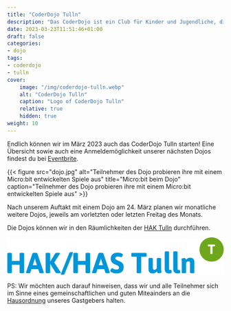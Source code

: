 ```yaml
---
title: "CoderDojo Tulln"
description: "Das CoderDojo ist ein Club für Kinder und Jugendliche, die programmieren lernen und Spaß haben wollen"
date: 2023-03-23T11:51:46+01:00
draft: false
categories:
- dojo
tags:
- coderdojo
- tulln
cover:
    image: "/img/coderdojo-tulln.webp"
    alt: "CoderDojo Tulln"
    caption: "Logo of CoderDojo Tulln"
    relative: true
    hidden: true
weight: 10
---
```


Endlich können wir im März 2023 auch das CoderDojo Tulln starten! Eine Übersicht sowie auch eine Anmeldemöglichkeit unserer nächsten Dojos findest du bei [Eventbrite](https://www.eventbrite.at/o/coderdojo-tulln-by-digitalaustria-62378201123).

{{< figure src="dojo.jpg" alt="Teilnehmer des Dojo probieren ihre mit einem Micro:bit entwickelten Spiele aus" title="Micro:bit beim Dojo" caption="Teilnehmer des Dojo probieren ihre mit einem Micro:bit entwickelten Spiele aus" >}}


Nach unserem Auftakt mit einem Dojo am 24. März planen wir monatliche weitere Dojos, jeweils am vorletzten oder letzten Freitag des Monats.

Die Dojos können wir in den Räumlichkeiten der [HAK Tulln][haktulln] durchführen.


[![Logo der HAK Tulln](hht_logo.webp#center "Logo der HAK Tulln")][haktulln]

PS: Wir möchten auch darauf hinweisen, dass wir und alle Teilnehmer sich im Sinne eines gemeinschaftlichen und guten Miteainders an die [Hausordnung](https://www.haktulln.ac.at/hausordung) unseres Gastgebers halten.

[haktulln]: https://www.haktulln.ac.at/